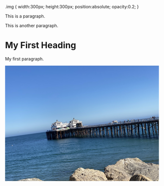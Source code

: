 

<!DOCTYPE html>

<html>
  <HEAD>
    <link href="./css/custom_bootstrap.css" rel="stylesheet"/>
  <sytle>
.img {
    width:300px;
    height:300px;
    position:absolute;
    opacity:0.2;
}
  </sytle>
</HEAD>
 
<body>

<p>This is a paragraph.</p>
<p>This is another paragraph.</p>
<h1>My First Heading</h1>
<p>My first paragraph.</p>
  <div >
    <img   src="IMG_6004.jpeg">
  </div>

</body>
</html>
